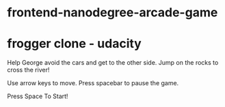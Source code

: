 # frontend-nanodegree-arcade-game
# frogger clone - udacity

Help George avoid the cars and get to the other side. Jump on the rocks to cross the river!

Use arrow keys to move. Press spacebar to pause the game.

Press Space To Start!

